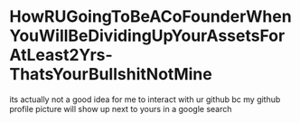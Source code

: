 # HowRUGoingToBeACoFounderWhenYouWillBeDividingUpYourAssetsForAtLeast2Yrs-ThatsYourBullshitNotMine

its actually not a good idea for me to interact with ur github bc my github profile picture will show up next to yours in a google search
